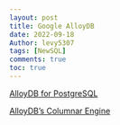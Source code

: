 ```yaml
---
layout: post
title: Google AlloyDB
date: 2022-09-18
Author: levy5307
tags: [NewSQL]
comments: true
toc: true
---
```


[AlloyDB for PostgreSQL](https://cloud.google.com/blog/products/databases/alloydb-for-postgresql-intelligent-scalable-storage)

[AlloyDB’s Columnar Engine](https://cloud.google.com/blog/products/databases/alloydb-for-postgresql-columnar-engine)
